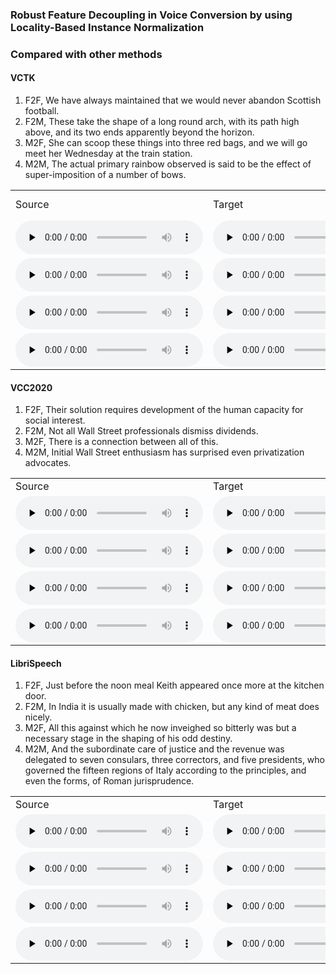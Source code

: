 ### Robust Feature Decoupling in Voice Conversion by using Locality-Based Instance Normalization
### Compared with other methods
#### VCTK
1. F2F, We have always maintained that we would never abandon Scottish football.
2. F2M, These take the shape of a long round arch, with its path high above, and its two ends apparently beyond the horizon.
3. M2F, She can scoop these things into three red bags, and we will go meet her Wednesday at the train station.
4. M2M, The actual primary rainbow observed is said to be the effect of super-imposition of a number of bows. 

<table>
   <tr>
      <td>Source</td>
      <td>Target</td>
      <td>ADAINVC</td>
      <td>ADAINVC_LoIN</td>
      <td>AGAINVC</td>
      <td>AGAINVC_LoIN</td>
      <td>MediumVC</td>
      <td>MediumVC_LoIN</td>
      <td>MAE-VC</td>
   </tr>
   <tr>
      <td><audio id="audio" controls="" preload="none"> <source id="V1_s" src="samples/VCTK/F2F/1/p276_142.wav"> </audio></td>
      <td><audio id="audio" controls="" preload="none"> <source id="V1_t" src="samples/VCTK/F2F/1/p303_088.wav"> </audio></td>
      <td><audio id="audio" controls="" preload="none"> <source id="V1_A" src="samples/VCTK/F2F/1/ADAINVC_p276_142TOp303_088.wav"> </audio></td>
      <td><audio id="audio" controls="" preload="none"> <source id="V1_B" src="samples/VCTK/F2F/1/ADAINVC_loIN_p276_142TOp303_088.wav"> </audio></td>
      <td><audio id="audio" controls="" preload="none"> <source id="V1_C" src="samples/VCTK/F2F/1/AGAINVC_p276_142TOp303_088.wav"> </audio></td>
      <td><audio id="audio" controls="" preload="none"> <source id="V1_D" src="samples/VCTK/F2F/1/AGAINVC_loIN_p276_142TOp303_088.wav"> </audio></td>
      <td><audio id="audio" controls="" preload="none"> <source id="V1_E" src="samples/VCTK/F2F/1/MediumVC_p276_142TOp303_088.wav"> </audio></td>
      <td><audio id="audio" controls="" preload="none"> <source id="V1_E" src="samples/VCTK/F2F/1/MediumVC_LoIN_p276_142TOp303_088.wav"> </audio></td>
   </tr>
   <tr>
      <td><audio id="audio" controls="" preload="none"> <source id="V1_s" src="samples/VCTK/F2M/1/p240_008.wav"> </audio></td>
      <td><audio id="audio" controls="" preload="none"> <source id="V1_t" src="samples/VCTK/F2M/1/p374_001.wav"> </audio></td>
      <td><audio id="audio" controls="" preload="none"> <source id="V1_A" src="samples/VCTK/F2M/1/ADAINVC_p240_008TOp374_001.wav"> </audio></td>
      <td><audio id="audio" controls="" preload="none"> <source id="V1_B" src="samples/VCTK/F2M/1/ADAINVC_loIN_p240_008TOp374_001.wav"> </audio></td>
      <td><audio id="audio" controls="" preload="none"> <source id="V1_C" src="samples/VCTK/F2M/1/AGAINVC_p240_008TOp374_001.wav"> </audio></td>
      <td><audio id="audio" controls="" preload="none"> <source id="V1_D" src="samples/VCTK/F2M/1/AGAINVC_loIN_p240_008TOp374_001.wav"> </audio></td>
      <td><audio id="audio" controls="" preload="none"> <source id="V1_E" src="samples/VCTK/F2M/1/MediumVC_p240_008TOp374_001.wav"> </audio></td>
     <td><audio id="audio" controls="" preload="none"> <source id="V1_E" src="samples/VCTK/F2M/1/MediumVC_LoIN_p240_008TOp374_001.wav"> </audio></td>
   </tr>
   <tr>
      <td><audio id="audio" controls="" preload="none"> <source id="V1_s" src="samples/VCTK/M2F/1/p232_005.wav"> </audio></td>
      <td><audio id="audio" controls="" preload="none"> <source id="V1_t" src="samples/VCTK/M2F/1/p308_329.wav"> </audio></td>
      <td><audio id="audio" controls="" preload="none"> <source id="V1_A" src="samples/VCTK/M2F/1/ADAINVC_p232_005TOp308_329.wav"> </audio></td>
      <td><audio id="audio" controls="" preload="none"> <source id="V1_B" src="samples/VCTK/M2F/1/ADAINVC_loIN_p232_005TOp308_329.wav"> </audio></td>
      <td><audio id="audio" controls="" preload="none"> <source id="V1_C" src="samples/VCTK/M2F/1/AGAINVC_p232_005TOp308_329.wav"> </audio></td>
      <td><audio id="audio" controls="" preload="none"> <source id="V1_D" src="samples/VCTK/M2F/1/AGAINVC_loIN_p232_005TOp308_329.wav"> </audio></td>
      <td><audio id="audio" controls="" preload="none"> <source id="V1_E" src="samples/VCTK/M2F/1/MediumVC_p232_005TOp308_329.wav"> </audio></td>
     <td><audio id="audio" controls="" preload="none"> <source id="V1_E" src="samples/VCTK/M2F/1/MediumVC_LoIN_p232_005TOp308_329.wav"> </audio></td>
   </tr>
   <tr>
      <td><audio id="audio" controls="" preload="none"> <source id="V1_s" src="samples/VCTK/M2M/1/p246_022.wav"> </audio></td>
      <td><audio id="audio" controls="" preload="none"> <source id="V1_t" src="samples/VCTK/M2M/1/p245_093.wav"> </audio></td>
      <td><audio id="audio" controls="" preload="none"> <source id="V1_A" src="samples/VCTK/M2M/1/ADAINVC_p246_022TOp245_093.wav"> </audio></td>
      <td><audio id="audio" controls="" preload="none"> <source id="V1_B" src="samples/VCTK/M2M/1/ADAINVC_loIN_p246_022TOp245_093.wav"> </audio></td>
      <td><audio id="audio" controls="" preload="none"> <source id="V1_C" src="samples/VCTK/M2M/1/AGAINVC_p246_022TOp245_093.wav"> </audio></td>
      <td><audio id="audio" controls="" preload="none"> <source id="V1_D" src="samples/VCTK/M2M/1/AGAINVC_loIN_p246_022TOp245_093.wav"> </audio></td>
      <td><audio id="audio" controls="" preload="none"> <source id="V1_E" src="samples/VCTK/M2M/1/MediumVC_p246_022TOp245_093.wav"> </audio></td>
     <td><audio id="audio" controls="" preload="none"> <source id="V1_E" src="samples/VCTK/M2M/1/MediumVC_LoIN_p246_022TOp245_093.wav"> </audio></td>
   </tr>
   
</table>

#### VCC2020
1. F2F, Their solution requires development of the human  capacity for social interest.
2. F2M, Not all Wall Street professionals dismiss dividends.
3. M2F, There is a connection between all of this.
4. M2M, Initial Wall Street enthusiasm has surprised even privatization advocates.

<table>
   <tr>
      <td>Source</td>
      <td>Target</td>
      <td>ADAINVC</td>
      <td>ADAINVC_LoIN</td>
      <td>AGAINVC</td>
      <td>AGAINVC_LoIN</td>
      <td>MediumVC</td>
      <td>MediumVC_LoIN</td>
   </tr>
   <tr>
      <td><audio id="audio" controls="" preload="none"> <source id="V1_s" src="samples/VCC/F2F/1/SEF1_E10054.wav"> </audio></td>
      <td><audio id="audio" controls="" preload="none"> <source id="V1_t" src="samples/VCC/F2F/1/SEF2_E10028.wav"> </audio></td>
      <td><audio id="audio" controls="" preload="none"> <source id="V1_A" src="samples/VCC/F2F/1/ADAINVC_SEF2_E10028TOSEF1_E10054.wav"> </audio></td>
      <td><audio id="audio" controls="" preload="none"> <source id="V1_B" src="samples/VCC/F2F/1/ADAINVC_loIN_SEF2_E10028TOSEF1_E10054.wav"> </audio></td>
      <td><audio id="audio" controls="" preload="none"> <source id="V1_C" src="samples/VCC/F2F/1/AGAINVC_SEF2_E10028TOSEF1_E10054.wav"> </audio></td>
      <td><audio id="audio" controls="" preload="none"> <source id="V1_D" src="samples/VCC/F2F/1/AGAINVC_loIN_SEF2_E10028TOSEF1_E10054.wav"> </audio></td>
      <td><audio id="audio" controls="" preload="none"> <source id="V1_E" src="samples/VCC/F2F/1/MediumVC_SEF2_E10028TOSEF1_E10054.wav"> </audio></td>
     <td><audio id="audio" controls="" preload="none"> <source id="V1_E" src="samples/VCC/F2F/1/MediumVC_LoIN_SEF2_E10028TOSEF1_E10054.wav"> </audio></td>
     
   </tr>
   <tr>
      <td><audio id="audio" controls="" preload="none"> <source id="V1_s" src="samples/VCC/F2M/1/TEF1_E20033.wav"> </audio></td>
      <td><audio id="audio" controls="" preload="none"> <source id="V1_t" src="samples/VCC/F2M/1/TEM2_E20017.wav"> </audio></td>
      <td><audio id="audio" controls="" preload="none"> <source id="V1_A" src="samples/VCC/F2M/1/ADAINVC_TEF1_E20033TOTEM2_E20017.wav"> </audio></td>
      <td><audio id="audio" controls="" preload="none"> <source id="V1_B" src="samples/VCC/F2M/1/ADAINVC_loIN_TEF1_E20033TOTEM2_E20017.wav"> </audio></td>
      <td><audio id="audio" controls="" preload="none"> <source id="V1_C" src="samples/VCC/F2M/1/AGAINVC_TEF1_E20033TOTEM2_E20017.wav"> </audio></td>
      <td><audio id="audio" controls="" preload="none"> <source id="V1_D" src="samples/VCC/F2M/1/AGAINVC_loIN_TEF1_E20033TOTEM2_E20017.wav"> </audio></td>
      <td><audio id="audio" controls="" preload="none"> <source id="V1_E" src="samples/VCC/F2M/1/MediumVC_TEF1_E20033TOTEM2_E20017.wav"> </audio></td>
     <td><audio id="audio" controls="" preload="none"> <source id="V1_E" src="samples/VCC/F2M/1/MediumVC_LoIN_TEF1_E20033TOTEM2_E20017.wav"> </audio></td>
   </tr>
   <tr>
      <td><audio id="audio" controls="" preload="none"> <source id="V1_s" src="samples/VCC/M2F/1/SEM1_E10012.wav"> </audio></td>
      <td><audio id="audio" controls="" preload="none"> <source id="V1_t" src="samples/VCC/M2F/1/TEF2_E10056.wav"> </audio></td>
      <td><audio id="audio" controls="" preload="none"> <source id="V1_A" src="samples/VCC/M2F/1/ADAINVC_SEM1_E10012TOTEF2_E10056.wav"> </audio></td>
      <td><audio id="audio" controls="" preload="none"> <source id="V1_B" src="samples/VCC/M2F/1/ADAINVC_loIN_SEM1_E10012TOTEF2_E10056.wav"> </audio></td>
      <td><audio id="audio" controls="" preload="none"> <source id="V1_C" src="samples/VCC/M2F/1/AGAINVC_SEM1_E10012TOTEF2_E10056.wav"> </audio></td>
      <td><audio id="audio" controls="" preload="none"> <source id="V1_D" src="samples/VCC/M2F/1/AGAINVC_loIN_SEM1_E10012TOTEF2_E10056.wav"> </audio></td>
      <td><audio id="audio" controls="" preload="none"> <source id="V1_E" src="samples/VCC/M2F/1/MediumVC_SEM1_E10012TOTEF2_E10056.wav"> </audio></td>
     <td><audio id="audio" controls="" preload="none"> <source id="V1_E" src="samples/VCC/M2F/1/MediumVC_LoIN_SEM1_E10012TOTEF2_E10056.wav"> </audio></td>
   </tr>
   <tr>
      <td><audio id="audio" controls="" preload="none"> <source id="V1_s" src="samples/VCC/M2M/1/TEM1_E20038.wav"> </audio></td>
      <td><audio id="audio" controls="" preload="none"> <source id="V1_t" src="samples/VCC/M2M/1/SEM2_E10066.wav"> </audio></td>
      <td><audio id="audio" controls="" preload="none"> <source id="V1_A" src="samples/VCC/M2M/1/ADAINVC_TEM1_E20038TOSEM2_E10066.wav"> </audio></td>
      <td><audio id="audio" controls="" preload="none"> <source id="V1_B" src="samples/VCC/M2M/1/ADAINVC_loIN_TEM1_E20038TOSEM2_E10066.wav"> </audio></td>
      <td><audio id="audio" controls="" preload="none"> <source id="V1_C" src="samples/VCC/M2M/1/AGAINVC_TEM1_E20038TOSEM2_E10066.wav"> </audio></td>
      <td><audio id="audio" controls="" preload="none"> <source id="V1_D" src="samples/VCC/M2M/1/AGAINVC_loIN_TEM1_E20038TOSEM2_E10066.wav"> </audio></td>
      <td><audio id="audio" controls="" preload="none"> <source id="V1_E" src="samples/VCC/M2M/1/MediumVC_TEM1_E20038TOSEM2_E10066.wav"> </audio></td>
     <td><audio id="audio" controls="" preload="none"> <source id="V1_E" src="samples/VCC/M2M/1/MediumVC_LoIN_TEM1_E20038TOSEM2_E10066.wav"> </audio></td>
   </tr>
   
</table>

#### LibriSpeech
1. F2F, Just before the noon meal Keith appeared once more at the kitchen door.
2. F2M, In India it is usually made with chicken, but any kind of meat does nicely.
3. M2F, All this against which he now inveighed so bitterly was but a necessary stage in the shaping of his odd destiny.
4. M2M, And the subordinate care of justice and the revenue was delegated to seven consulars, three correctors, and five presidents, who governed the fifteen regions of Italy according to the principles, and even the forms, of Roman jurisprudence.
<table>
   <tr>
      <td>Source</td>
      <td>Target</td>
      <td>ADAINVC</td>
      <td>ADAINVC_LoIN</td>
      <td>AGAINVC</td>
      <td>AGAINVC_LoIN</td>
      <td>MediumVC</td>
      <td>MediumVC_LoIN</td>
   </tr>
   <tr>
      <td><audio id="audio" controls="" preload="none"> <source id="V1_s" src="samples/LibriSpeech/F2F/1/5984_63095_000047_000000.wav"> </audio></td>
      <td><audio id="audio" controls="" preload="none"> <source id="V1_t" src="samples/LibriSpeech/F2F/1/6904_262305_000036_000000.wav"> </audio></td>
      <td><audio id="audio" controls="" preload="none"> <source id="V1_A" src="samples/LibriSpeech/F2F/1/ADAINVC_5984_63095_000047_000000TO6904_262305_000036_000000.wav"> </audio></td>
      <td><audio id="audio" controls="" preload="none"> <source id="V1_B" src="samples/LibriSpeech/F2F/1/ADAINVC_loIN_5984_63095_000047_000000TO6904_262305_000036_000000.wav"> </audio></td>
      <td><audio id="audio" controls="" preload="none"> <source id="V1_C" src="samples/LibriSpeech/F2F/1/AGAINVC_5984_63095_000047_000000TO6904_262305_000036_000000.wav"> </audio></td>
      <td><audio id="audio" controls="" preload="none"> <source id="V1_D" src="samples/LibriSpeech/F2F/1/AGAINVC_loIN_5984_63095_000047_000000TO6904_262305_000036_000000.wav"> </audio></td>
      <td><audio id="audio" controls="" preload="none"> <source id="V1_E" src="samples/LibriSpeech/F2F/1/MediumVC_5984_63095_000047_000000TO6904_262305_000036_000000.wav"> </audio></td>
     <td><audio id="audio" controls="" preload="none"> <source id="V1_E" src="samples/LibriSpeech/F2F/1/MediumVC_LoIN_5984_63095_000047_000000TO6904_262305_000036_000000.wav"> </audio></td>
     
   </tr>
   <tr>
      <td><audio id="audio" controls="" preload="none"> <source id="V1_s" src="samples/LibriSpeech/F2M/1/1335_163935_000019_000004.wav"> </audio></td>
      <td><audio id="audio" controls="" preload="none"> <source id="V1_t" src="samples/LibriSpeech/F2M/1/8011_280922_000015_000006.wav"> </audio></td>
      <td><audio id="audio" controls="" preload="none"> <source id="V1_A" src="samples/LibriSpeech/F2M/1/ADAINVC_1335_163935_000019_000004TO8011_280922_000015_000006.wav"> </audio></td>
      <td><audio id="audio" controls="" preload="none"> <source id="V1_B" src="samples/LibriSpeech/F2M/1/ADAINVC_loIN_1335_163935_000019_000004TO8011_280922_000015_000006.wav"> </audio></td>
      <td><audio id="audio" controls="" preload="none"> <source id="V1_C" src="samples/LibriSpeech/F2M/1/AGAINVC_1335_163935_000019_000004TO8011_280922_000015_000006.wav"> </audio></td>
      <td><audio id="audio" controls="" preload="none"> <source id="V1_D" src="samples/LibriSpeech/F2M/1/AGAINVC_loIN_1335_163935_000019_000004TO8011_280922_000015_000006.wav"> </audio></td>
      <td><audio id="audio" controls="" preload="none"> <source id="V1_E" src="samples/LibriSpeech/F2M/1/MediumVC_1335_163935_000019_000004TO8011_280922_000015_000006.wav"> </audio></td>
     <td><audio id="audio" controls="" preload="none"> <source id="V1_E" src="samples/LibriSpeech/F2M/1/MediumVC_loIN_1335_163935_000019_000004TO8011_280922_000015_000006.wav"> </audio></td>
   </tr>
   <tr>
      <td><audio id="audio" controls="" preload="none"> <source id="V1_s" src="samples/LibriSpeech/M2F/1/1283_129808_000043_000001.wav"> </audio></td>
      <td><audio id="audio" controls="" preload="none"> <source id="V1_t" src="samples/LibriSpeech/M2F/1/2254_152831_000004_000000.wav"> </audio></td>
      <td><audio id="audio" controls="" preload="none"> <source id="V1_A" src="samples/LibriSpeech/M2F/1/ADAINVC_1283_129808_000043_000001TO2254_152831_000004_000000.wav"> </audio></td>
      <td><audio id="audio" controls="" preload="none"> <source id="V1_B" src="samples/LibriSpeech/M2F/1/ADAINVC_loIN_1283_129808_000043_000001TO2254_152831_000004_000000.wav"> </audio></td>
      <td><audio id="audio" controls="" preload="none"> <source id="V1_C" src="samples/LibriSpeech/M2F/1/AGAINVC_1283_129808_000043_000001TO2254_152831_000004_000000.wav"> </audio></td>
      <td><audio id="audio" controls="" preload="none"> <source id="V1_D" src="samples/LibriSpeech/M2F/1/AGAINVC_loIN_1283_129808_000043_000001TO2254_152831_000004_000000.wav"> </audio></td>
      <td><audio id="audio" controls="" preload="none"> <source id="V1_E" src="samples/LibriSpeech/M2F/1/MediumVC_1283_129808_000043_000001TO2254_152831_000004_000000.wav"> </audio></td>
     <td><audio id="audio" controls="" preload="none"> <source id="V1_E" src="samples/LibriSpeech/M2F/1/MediumVC_loIN_1283_129808_000043_000001TO2254_152831_000004_000000.wav"> </audio></td>
   </tr>
   <tr>
      <td><audio id="audio" controls="" preload="none"> <source id="V1_s" src="samples/LibriSpeech/M2M/1/1874_143361_000011_000007.wav"> </audio></td>
      <td><audio id="audio" controls="" preload="none"> <source id="V1_t" src="samples/LibriSpeech/M2M/1/4243_14929_000012_000000.wav"> </audio></td>
      <td><audio id="audio" controls="" preload="none"> <source id="V1_A" src="samples/LibriSpeech/M2M/1/ADAINVC_1874_143361_000011_000007TO4243_14929_000012_000000.wav"> </audio></td>
      <td><audio id="audio" controls="" preload="none"> <source id="V1_B" src="samples/LibriSpeech/M2M/1/ADAINVC_loIN_1874_143361_000011_000007TO4243_14929_000012_000000.wav"> </audio></td>
      <td><audio id="audio" controls="" preload="none"> <source id="V1_C" src="samples/LibriSpeech/M2M/1/AGAINVC_1874_143361_000011_000007TO4243_14929_000012_000000.wav"> </audio></td>
      <td><audio id="audio" controls="" preload="none"> <source id="V1_D" src="samples/LibriSpeech/M2M/1/AGAINVC_loIN_1874_143361_000011_000007TO4243_14929_000012_000000.wav"> </audio></td>
      <td><audio id="audio" controls="" preload="none"> <source id="V1_E" src="samples/LibriSpeech/M2M/1/MediumVC_1874_143361_000011_000007TO4243_14929_000012_000000.wav"> </audio></td>
     <td><audio id="audio" controls="" preload="none"> <source id="V1_E" src="samples/LibriSpeech/M2M/1/MediumVC_LoIN_1874_143361_000011_000007TO4243_14929_000012_000000.wav"> </audio></td>
   </tr>
   
</table>
